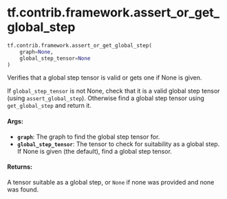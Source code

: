 <div itemscope itemtype="http://developers.google.com/ReferenceObject">
<meta itemprop="name" content="tf.contrib.framework.assert_or_get_global_step" />
<meta itemprop="path" content="Stable" />
</div>

# tf.contrib.framework.assert_or_get_global_step

``` python
tf.contrib.framework.assert_or_get_global_step(
    graph=None,
    global_step_tensor=None
)
```

Verifies that a global step tensor is valid or gets one if None is given.

If `global_step_tensor` is not None, check that it is a valid global step
tensor (using `assert_global_step`). Otherwise find a global step tensor using
`get_global_step` and return it.

#### Args:

* <b>`graph`</b>: The graph to find the global step tensor for.
* <b>`global_step_tensor`</b>: The tensor to check for suitability as a global step. If
    None is given (the default), find a global step tensor.


#### Returns:

A tensor suitable as a global step, or `None` if none was provided and none
was found.